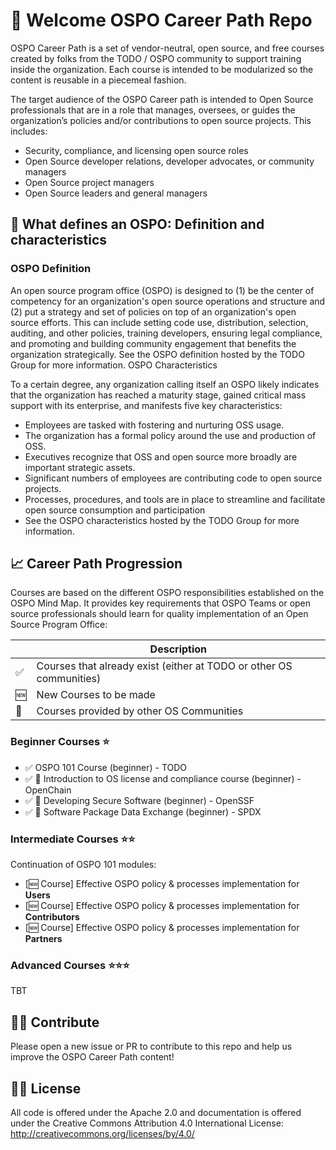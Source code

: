 # 👋 Welcome OSPO Career Path Repo

OSPO Career Path is a set of vendor-neutral, open source, and free courses created by folks from the TODO / OSPO community to support training inside the organization. Each course is intended to be modularized so the content is reusable in a piecemeal fashion.

The target audience of the OSPO Career path is intended to Open Source professionals that are in a role that manages, oversees, or guides the organization’s policies and/or contributions to open source projects. This includes:

* Security, compliance, and licensing open source roles
* Open Source developer relations, developer advocates, or community managers
* Open Source project managers
* Open Source leaders and general managers

## 📖 What defines an OSPO: Definition and characteristics

### OSPO Definition

An open source program office (OSPO) is designed to (1) be the center of competency for an organization's open source operations and structure and (2) put a strategy and set of policies on top of an organization's open source efforts. This can include setting code use, distribution, selection, auditing, and other policies, training developers, ensuring legal compliance, and promoting and building community engagement that benefits the organization strategically. See the OSPO definition hosted by the TODO Group for more information.
OSPO Characteristics

To a certain degree, any organization calling itself an OSPO likely indicates that the organization has reached a maturity stage, gained critical mass support with its enterprise, and manifests five key characteristics:
* Employees are tasked with fostering and nurturing OSS usage.
* The organization has a formal policy around the use and production of OSS.
* Executives recognize that OSS and open source more broadly are important strategic assets.
* Significant numbers of employees are contributing code to open source projects.
* Processes, procedures, and tools are in place to streamline and facilitate open source consumption and participation
* See the OSPO characteristics hosted by the TODO Group for more information.


## 📈 Career Path Progression
Courses are based on the different OSPO responsibilities established on the OSPO Mind Map. It provides key requirements that OSPO Teams or open source professionals should learn for quality implementation of an Open Source Program Office:

|  | Description |
| --- | --- |
| ✅ | Courses that already exist (either at TODO or other OS communities) |
| 🆕 | New Courses to be made |
| 🤝 | Courses provided by other OS Communities |

### Beginner Courses ⭐️

* ✅ OSPO 101 Course (beginner) - TODO
* ✅ 🤝 Introduction to OS license and compliance course (beginner) - OpenChain
* ✅ 🤝 Developing Secure Software (beginner) - OpenSSF
* ✅ 🤝 Software Package Data Exchange (beginner) - SPDX

### Intermediate Courses ⭐️⭐️

Continuation of OSPO 101 modules:

* [🆕 Course] Effective OSPO policy & processes implementation for **Users**
* [🆕 Course] Effective OSPO policy & processes implementation for **Contributors**
* [🆕 Course] Effective OSPO policy & processes implementation for **Partners**

### Advanced Courses ⭐️⭐️⭐️

TBT


## 🙋‍♀️ Contribute

Please open a new issue or PR to contribute to this repo and help us improve the OSPO Career Path content!

## 👩‍⚖️ License

All code is offered under the Apache 2.0 and documentation is offered under the Creative Commons Attribution 4.0 International License: http://creativecommons.org/licenses/by/4.0/
